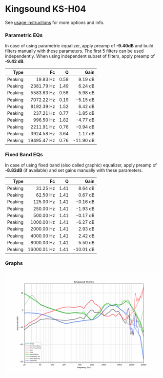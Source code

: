 # Kingsound KS-H04
See [usage instructions](https://github.com/jaakkopasanen/AutoEq#usage) for more options and info.

### Parametric EQs
In case of using parametric equalizer, apply preamp of **-9.40dB** and build filters manually
with these parameters. The first 5 filters can be used independently.
When using independent subset of filters, apply preamp of **-9.42 dB**.

| Type    | Fc          |    Q | Gain      |
|--------:|------------:|-----:|----------:|
| Peaking | 19.83 Hz    | 0.58 | 9.19 dB   |
| Peaking | 2381.79 Hz  | 1.49 | 6.24 dB   |
| Peaking | 5583.63 Hz  | 0.56 | 5.98 dB   |
| Peaking | 7072.22 Hz  | 0.19 | -5.15 dB  |
| Peaking | 8192.39 Hz  | 1.52 | 6.42 dB   |
| Peaking | 237.21 Hz   | 0.77 | -1.85 dB  |
| Peaking | 996.50 Hz   | 1.82 | -4.77 dB  |
| Peaking | 2211.91 Hz  | 0.76 | -0.94 dB  |
| Peaking | 3924.58 Hz  | 3.64 | 1.17 dB   |
| Peaking | 19495.47 Hz | 0.76 | -11.90 dB |

### Fixed Band EQs
In case of using fixed band (also called graphic) equalizer, apply preamp of **-8.82dB**
(if available) and set gains manually with these parameters.

| Type    | Fc          |    Q | Gain      |
|--------:|------------:|-----:|----------:|
| Peaking | 31.25 Hz    | 1.41 | 8.64 dB   |
| Peaking | 62.50 Hz    | 1.41 | 0.67 dB   |
| Peaking | 125.00 Hz   | 1.41 | -0.16 dB  |
| Peaking | 250.00 Hz   | 1.41 | -1.93 dB  |
| Peaking | 500.00 Hz   | 1.41 | -0.17 dB  |
| Peaking | 1000.00 Hz  | 1.41 | -6.27 dB  |
| Peaking | 2000.00 Hz  | 1.41 | 2.93 dB   |
| Peaking | 4000.00 Hz  | 1.41 | 2.42 dB   |
| Peaking | 8000.00 Hz  | 1.41 | 5.50 dB   |
| Peaking | 16000.01 Hz | 1.41 | -10.01 dB |

### Graphs
![](./Kingsound%20KS-H04.png)
